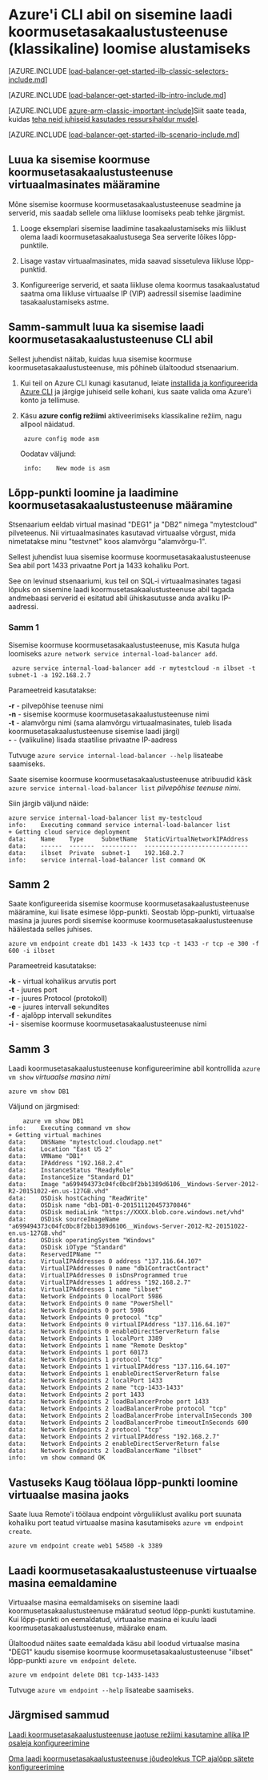 <properties
   pageTitle="Luua ka sisemise laadi koormusetasakaalustusteenuse Azure'i CLI klassikaline juurutamise mudeli kasutamine | Microsoft Azure'i"
   description="Saate teada, kuidas luua ka sisemise laadi koormusetasakaalustusteenuse Azure'i CLI klassikaline juurutamise mudeli kasutamine"
   services="load-balancer"
   documentationCenter="na"
   authors="sdwheeler"
   manager="carmonm"
   editor=""
   tags="azure-service-management"
/>
<tags
   ms.service="load-balancer"
   ms.devlang="na"
   ms.topic="get-started-article"
   ms.tgt_pltfrm="na"
   ms.workload="infrastructure-services"
   ms.date="02/09/2016"
   ms.author="sewhee" />

# <a name="get-started-creating-an-internal-load-balancer-classic-using-the-azure-cli"></a>Azure'i CLI abil on sisemine laadi koormusetasakaalustusteenuse (klassikaline) loomise alustamiseks

[AZURE.INCLUDE [load-balancer-get-started-ilb-classic-selectors-include.md](../../includes/load-balancer-get-started-ilb-classic-selectors-include.md)]

[AZURE.INCLUDE [load-balancer-get-started-ilb-intro-include.md](../../includes/load-balancer-get-started-ilb-intro-include.md)]

[AZURE.INCLUDE [azure-arm-classic-important-include](../../includes/learn-about-deployment-models-classic-include.md)]Siit saate teada, kuidas [teha neid juhiseid kasutades ressursihaldur mudel](load-balancer-get-started-ilb-arm-cli.md).

[AZURE.INCLUDE [load-balancer-get-started-ilb-scenario-include.md](../../includes/load-balancer-get-started-ilb-scenario-include.md)]


## <a name="to-create-an-internal-load-balancer-set-for-virtual-machines"></a>Luua ka sisemise koormuse koormusetasakaalustusteenuse virtuaalmasinates määramine

Mõne sisemise koormuse koormusetasakaalustusteenuse seadmine ja serverid, mis saadab sellele oma liikluse loomiseks peab tehke järgmist.

1. Looge eksemplari sisemise laadimine tasakaalustamiseks mis liiklust olema laadi koormusetasakaalustusega Sea serverite lõikes lõpp-punktile.

1. Lisage vastav virtuaalmasinates, mida saavad sissetuleva liikluse lõpp-punktid.

1. Konfigureerige serverid, et saata liikluse olema koormus tasakaalustatud saatma oma liikluse virtuaalse IP (VIP) aadressil sisemise laadimine tasakaalustamiseks astme.

## <a name="step-by-step-creating-an-internal-load-balancer-using-cli"></a>Samm-sammult luua ka sisemise laadi koormusetasakaalustusteenuse CLI abil

Sellest juhendist näitab, kuidas luua sisemise koormuse koormusetasakaalustusteenuse, mis põhineb ülaltoodud stsenaarium.

1. Kui teil on Azure CLI kunagi kasutanud, leiate [installida ja konfigureerida Azure CLI](../../articles/xplat-cli-install.md) ja järgige juhiseid selle kohani, kus saate valida oma Azure'i konto ja tellimuse.

2. Käsu **azure config režiimi** aktiveerimiseks klassikaline režiim, nagu allpool näidatud.

        azure config mode asm

    Oodatav väljund:

        info:    New mode is asm


## <a name="create-endpoint-and-load-balancer-set"></a>Lõpp-punkti loomine ja laadimine koormusetasakaalustusteenuse määramine

Stsenaarium eeldab virtual masinad "DEG1" ja "DB2" nimega "mytestcloud" pilveteenus. Nii virtuaalmasinates kasutavad virtuaalse võrgust, mida nimetatakse minu "testvnet" koos alamvõrgu "alamvõrgu-1".

Sellest juhendist luua sisemise koormuse koormusetasakaalustusteenuse Sea abil port 1433 privaatne Port ja 1433 kohaliku Port.

See on levinud stsenaariumi, kus teil on SQL-i virtuaalmasinates tagasi lõpuks on sisemine laadi koormusetasakaalustusteenuse abil tagada andmebaasi serverid ei esitatud abil ühiskasutusse anda avaliku IP-aadressi.


### <a name="step-1"></a>Samm 1

Sisemise koormuse koormusetasakaalustusteenuse, mis Kasuta hulga loomiseks `azure network service internal-load-balancer add`.

     azure service internal-load-balancer add -r mytestcloud -n ilbset -t subnet-1 -a 192.168.2.7

Parameetreid kasutatakse:

**-r** - pilvepõhise teenuse nimi<BR>
**-n** - sisemise koormuse koormusetasakaalustusteenuse nimi<BR>
**-t** - alamvõrgu nimi (sama alamvõrgu virtuaalmasinates, tuleb lisada koormusetasakaalustusteenuse sisemise laadi järgi)<BR>
**-** - (valikuline) lisada staatilise privaatne IP-aadress<BR>

Tutvuge `azure service internal-load-balancer --help` lisateabe saamiseks.

Saate sisemise koormuse koormusetasakaalustusteenuse atribuudid käsk `azure service internal-load-balancer list` *pilvepõhise teenuse nimi*.

Siin järgib väljund näide:

    azure service internal-load-balancer list my-testcloud
    info:    Executing command service internal-load-balancer list
    + Getting cloud service deployment
    data:    Name    Type     SubnetName  StaticVirtualNetworkIPAddress
    data:    ------  -------  ----------  -----------------------------
    data:    ilbset  Private  subnet-1    192.168.2.7
    info:    service internal-load-balancer list command OK


## <a name="step-2"></a>Samm 2

Saate konfigureerida sisemise koormuse koormusetasakaalustusteenuse määramine, kui lisate esimese lõpp-punkti. Seostab lõpp-punkti, virtuaalse masina ja juures pordi sisemise koormuse koormusetasakaalustusteenuse häälestada selles juhises.

    azure vm endpoint create db1 1433 -k 1433 tcp -t 1433 -r tcp -e 300 -f 600 -i ilbset

Parameetreid kasutatakse:

**-k** - virtual kohalikus arvutis port<BR>
**-t** - juures port<BR>
**-r** - juures Protocol (protokoll)<BR>
**-e** - juures intervall sekundites<BR>
**-f** - ajalõpp intervall sekundites <BR>
**-i** - sisemise koormuse koormusetasakaalustusteenuse nimi <BR>


## <a name="step-3"></a>Samm 3

Laadi koormusetasakaalustusteenuse konfigureerimine abil kontrollida `azure vm show` *virtuaalse masina nimi*

    azure vm show DB1

Väljund on järgmised:

        azure vm show DB1
    info:    Executing command vm show
    + Getting virtual machines
    data:    DNSName "mytestcloud.cloudapp.net"
    data:    Location "East US 2"
    data:    VMName "DB1"
    data:    IPAddress "192.168.2.4"
    data:    InstanceStatus "ReadyRole"
    data:    InstanceSize "Standard_D1"
    data:    Image "a699494373c04fc0bc8f2bb1389d6106__Windows-Server-2012-R2-20151022-en.us-127GB.vhd"
    data:    OSDisk hostCaching "ReadWrite"
    data:    OSDisk name "db1-DB1-0-201511120457370846"
    data:    OSDisk mediaLink "https://XXXX.blob.core.windows.net/vhd"
    data:    OSDisk sourceImageName "a699494373c04fc0bc8f2bb1389d6106__Windows-Server-2012-R2-20151022-en.us-127GB.vhd"
    data:    OSDisk operatingSystem "Windows"
    data:    OSDisk iOType "Standard"
    data:    ReservedIPName ""
    data:    VirtualIPAddresses 0 address "137.116.64.107"
    data:    VirtualIPAddresses 0 name "db1ContractContract"
    data:    VirtualIPAddresses 0 isDnsProgrammed true
    data:    VirtualIPAddresses 1 address "192.168.2.7"
    data:    VirtualIPAddresses 1 name "ilbset"
    data:    Network Endpoints 0 localPort 5986
    data:    Network Endpoints 0 name "PowerShell"
    data:    Network Endpoints 0 port 5986
    data:    Network Endpoints 0 protocol "tcp"
    data:    Network Endpoints 0 virtualIPAddress "137.116.64.107"
    data:    Network Endpoints 0 enableDirectServerReturn false
    data:    Network Endpoints 1 localPort 3389
    data:    Network Endpoints 1 name "Remote Desktop"
    data:    Network Endpoints 1 port 60173
    data:    Network Endpoints 1 protocol "tcp"
    data:    Network Endpoints 1 virtualIPAddress "137.116.64.107"
    data:    Network Endpoints 1 enableDirectServerReturn false
    data:    Network Endpoints 2 localPort 1433
    data:    Network Endpoints 2 name "tcp-1433-1433"
    data:    Network Endpoints 2 port 1433
    data:    Network Endpoints 2 loadBalancerProbe port 1433
    data:    Network Endpoints 2 loadBalancerProbe protocol "tcp"
    data:    Network Endpoints 2 loadBalancerProbe intervalInSeconds 300
    data:    Network Endpoints 2 loadBalancerProbe timeoutInSeconds 600
    data:    Network Endpoints 2 protocol "tcp"
    data:    Network Endpoints 2 virtualIPAddress "192.168.2.7"
    data:    Network Endpoints 2 enableDirectServerReturn false
    data:    Network Endpoints 2 loadBalancerName "ilbset"
    info:    vm show command OK


## <a name="create-a-remote-desktop-endpoint-for-a-virtual-machine"></a>Vastuseks Kaug töölaua lõpp-punkti loomine virtuaalse masina jaoks

Saate luua Remote'i töölaua endpoint võrguliiklust avaliku port suunata kohaliku port teatud virtuaalse masina kasutamiseks `azure vm endpoint create`.

    azure vm endpoint create web1 54580 -k 3389


## <a name="remove-virtual-machine-from-load-balancer"></a>Laadi koormusetasakaalustusteenuse virtuaalse masina eemaldamine

Virtuaalse masina eemaldamiseks on sisemine laadi koormusetasakaalustusteenuse määratud seotud lõpp-punkti kustutamine. Kui lõpp-punkti on eemaldatud, virtuaalse masina ei kuulu laadi koormusetasakaalustusteenuse, määrake enam.

 Ülaltoodud näites saate eemaldada käsu abil loodud virtuaalse masina "DEG1" kaudu sisemise koormuse koormusetasakaalustusteenuse "ilbset" lõpp-punkti `azure vm endpoint delete`.

    azure vm endpoint delete DB1 tcp-1433-1433


Tutvuge `azure vm endpoint --help` lisateabe saamiseks.


## <a name="next-steps"></a>Järgmised sammud

[Laadi koormusetasakaalustusteenuse jaotuse režiimi kasutamine allika IP osaleja konfigureerimine](load-balancer-distribution-mode.md)

[Oma laadi koormusetasakaalustusteenuse jõudeolekus TCP ajalõpp sätete konfigureerimine](load-balancer-tcp-idle-timeout.md)